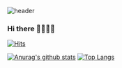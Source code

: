 ![header](https://capsule-render.vercel.app/api?type=wave&color=auto&height=200&section=header&text=JOFT-WARE&fontSize=70)

### Hi there 👋👋😄😄

[![Hits](https://hits.seeyoufarm.com/api/count/incr/badge.svg?url=https%3A%2F%2Fgithub.com%2Fjoft-ware&count_bg=%23061C68&title_bg=%23555555&icon=github.svg&icon_color=%2314A7F1&title=Hits%21&edge_flat=false)](https://hits.seeyoufarm.com)

[![Anurag's github stats](https://github-readme-stats.vercel.app/api?username=joft-ware)](https://github.com/anuraghazra/github-readme-stats)
[![Top Langs](https://github-readme-stats.vercel.app/api/top-langs/?username=metleeha&layout=compact&theme=dracula)](https://github.com/metleeha)

<!--
**joft-ware/joft-ware** is a ✨ _special_ ✨ repository because its `README.md` (this file) appears on your GitHub profile.

Here are some ideas to get you started:

- 🔭 I’m currently working on ...
- 🌱 I’m currently learning ...
- 👯 I’m looking to collaborate on ...
- 🤔 I’m looking for help with ...
- 💬 Ask me about ...
- 📫 How to reach me: ...
- 😄 Pronouns: ...
- ⚡ Fun fact: ...
-->

